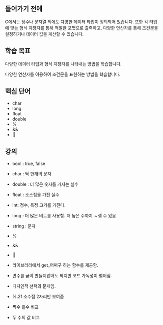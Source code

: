 ## 들어가기 전에

C에서는 정수나 문자열 외에도 다양한 데이터 타입이 정의되어 있습니다. 또한 각 타입에 맞는 형식 지정자를 통해 적절한 포맷으로 출력하고, 다양한 연산자를 통해 조건문을 설정하거나 데이터 값을 계산할 수 있습니다.

## 학습 목표

다양한 데이터 타입과 형식 지정자를 나타내는 방법을 학습합니다.

다양한 연산자를 이용하여 조건문을 표현하는 방법을 학습합니다.

## 핵심 단어

- char
- long
- float
- double
- %
- &&
- ||

## 강의

- bool : true, false
- char : 딱 한개의 문자
- double : 더 많은 숫자를 가지는 실수
- float : 소스점을 가진 실수
- int: 정수, 특정 크기를 가진다.
- long : 더 많은 비트를 사용함. 더 높은 수까지 ㅅ셀 수 있음
- string : 문자
- %
- &&
- ||

- 라이브러리에서 get\_어쩌구 하는 함수를 제공함.
- 변수를 굳이 만들지않아도 되지만 코드 가독성이 떨어짐.
- 디자인적 선택의 문제임.
- %.2f 소수점 2자리만 보여줌
- 짝수 홀수 비교
- 두 수의 값 비교
